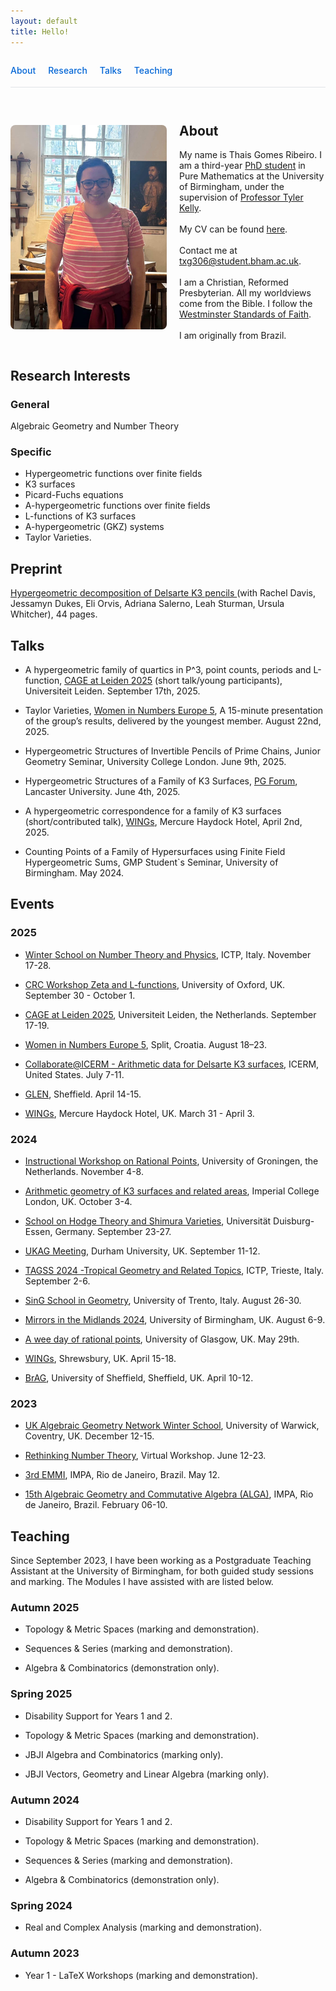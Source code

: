 ```yaml
---
layout: default
title: Hello!
--- 
```


<nav class="site-nav">
  <a href="/" class="nav-link">About</a>
  <a href="/research" class="nav-link">Research</a>
  <a href="/talks" class="nav-link">Talks</a>
  <a href="/teaching" class="nav-link">Teaching</a>
</nav>

<style>
.site-nav {
  display: flex;
  gap: 20px;
  padding: 1em 0;
  border-bottom: 1px solid #e1e4e8;
  margin-bottom: 2em;
}

.nav-link {
  text-decoration: none;
  color: #0366d6;
  font-weight: 500;
  padding-bottom: 4px;
}

.nav-link:hover {
  text-decoration: underline;
}
</style>



<div style="display: flex; align-items: center; gap: 20px; margin-top: 20px;">
  <img src="phoot.jpg" alt="Descriptive alt text" style="width: 250px; border-radius: 8px;">
  <div>
    <h2>About</h2>
    <p>My name is Thais Gomes Ribeiro. I am a third-year <a href="https://www.birmingham.ac.uk/staff/profiles/maths/phd-students/gomes-ribeiro-thais">PhD student</a> in Pure Mathematics at the University of Birmingham, under the supervision of <a href="https://sites.google.com/view/tylerkelly/home">Professor Tyler Kelly</a>. 
<br><br>      
My CV can be found <a href="https://drive.google.com/file/d/1wdPRrOpC1WuNck5YwdvwlXUy1Zwwog_N/view?usp=drive_link">here</a>. 
<br> <br>
Contact me at <a href="mailto:txg306@student.bham.ac.uk">txg306@student.bham.ac.uk</a>. 
<br> <br>
I am a Christian, Reformed Presbyterian. All my worldviews come from the Bible. I follow the <a href="https://thewestminsterstandard.org/the-westminster-standards/">Westminster Standards of Faith</a>. 
<br><br>
I am originally from Brazil.</p>
  </div>
</div>

<h2> Research Interests </h2> 

### General 
Algebraic Geometry and Number Theory

### Specific
- Hypergeometric functions over finite fields
- K3 surfaces
- Picard-Fuchs equations
- A-hypergeometric functions over finite fields
- L-functions of K3 surfaces
- A-hypergeometric (GKZ) systems
- Taylor Varieties. 

<h2> Preprint </h2>

<a href="https://arxiv.org/abs/2508.15049">Hypergeometric decomposition of Delsarte K3 pencils </a> (with Rachel Davis, Jessamyn Dukes, Eli Orvis, Adriana Salerno, Leah Sturman, Ursula Whitcher), 44 pages. 

<h2> Talks </h2>

- A hypergeometric family of quartics in P^3, point counts, periods and L-function, <a href="https://sites.google.com/view/cage-at-leiden/home">CAGE at Leiden 2025</a> (short talk/young participants), Universiteit Leiden. September 17th, 2025.

- Taylor Varieties, <a href="https://wine5.math.hr/">Women in Numbers Europe 5</a>, A 15-minute presentation of the group’s results, delivered by the youngest member. August 22nd, 2025. 

- Hypergeometric Structures of Invertible Pencils of Prime Chains, Junior Geometry Seminar, University College London. June 9th, 2025.

- Hypergeometric Structures of a Family of K3 Surfaces, <a href="https://www.lancaster.ac.uk/maths/about-us/events/pg-forum-thais-gomes-ribeiro/">PG Forum</a>, Lancaster University. June 4th, 2025.

- A hypergeometric correspondence for a family of K3 surfaces (short/contributed talk), <a href="https://sites.google.com/view/wings2025/home">WINGs</a>, Mercure Haydock Hotel, April 2nd, 2025. 

- Counting Points of a Family of Hypersurfaces using Finite Field Hypergeometric Sums, GMP Student`s Seminar, University of Birmingham. May 2024.

<h2> Events </h2>

### 2025

- <a href="https://indico.ictp.it/event/10965/overview">Winter School on Number Theory and Physics</a>, ICTP, Italy. November 17-28.

- <a href="https://www.claymath.org/events/zeta-and-l-functions/">CRC Workshop Zeta and L-functions</a>, University of Oxford, UK. September 30 - October 1.

- <a href="https://sites.google.com/view/cage-at-leiden/home">CAGE at Leiden 2025</a>, Universiteit Leiden, the Netherlands. September 17-19.

- <a href="https://wine5.math.hr/">Women in Numbers Europe 5</a>, Split, Croatia. August 18–23.

- <a href="https://icerm.brown.edu/collaborate#section-9">Collaborate@ICERM - Arithmetic data for Delsarte K3 surfaces</a>, ICERM, United States. July 7-11.

- <a href="https://sites.google.com/sheffield.ac.uk/glen-in-sheffield-2025/home">GLEN</a>, Sheffield. April 14-15.

- <a href="https://sites.google.com/view/wings2025/home">WINGs</a>, Mercure Haydock Hotel, UK. March 31 - April 3.

### 2024

- <a href="https://www.rationalpoints.nl/events-2/instructional-workshop-on-rational-points/">Instructional Workshop on Rational Points</a>, University of Groningen, the Netherlands. November 4-8.

- <a href="https://www.ma.imperial.ac.uk/~anskor/K3Imperial.htm">Arithmetic geometry of K3 surfaces and related areas</a>, Imperial College London, UK. October 3-4.

- <a href="https://hodge-shimura-2024.esaga.net/">School on Hodge Theory and Shimura Varieties</a>, Universität Duisburg-Essen, Germany. September 23-27.

- <a href="https://www.ukagnetwork.org/past-activities/durham-september-2024">UKAG Meeting</a>, Durham University, UK. September 11-12.

- <a href="https://indico.ictp.it/event/10503/overview">TAGSS 2024 -Tropical Geometry and Related Topics</a>, ICTP, Trieste, Italy. September 2-6.

- <a href="https://sites.google.com/unitn.it/sing-trento24">SinG School in Geometry</a>, University of Trento, Italy. August 26-30.

- <a href="https://sites.google.com/view/tylerkelly/past-conferences/mirrors-in-the-midlands-2024?authuser=0">Mirrors in the Midlands 2024</a>, University of Birmingham, UK. August 6-9.

- <a href="https://www.maths.gla.ac.uk/~dgvirtz/weeday2024.html">A wee day of rational points</a>, University of Glasgow, UK. May 29th.

- <a href="https://sites.google.com/view/wings2024/home">WINGs</a>, Shrewsbury, UK. April 15-18.

- <a href="https://sites.google.com/view/6thbragmeeting/home">BrAG</a>, University of Sheffield, Sheffield, UK. April 10-12.

### 2023

- <a href="https://warwick.ac.uk/fac/sci/maths/research/events/2023-2024/iniukagnetwork/">UK Algebraic Geometry Network Winter School</a>, University of Warwick, Coventry, UK. December 12-15.

- <a href="https://sites.google.com/view/rethinkingnumbertheory/home">Rethinking Number Theory</a>, Virtual Workshop. June 12-23.

- <a href="https://impa.br/3emmi/">3rd EMMI</a>, IMPA, Rio de Janeiro, Brazil. May 12. 

- <a href="https://impa.br/arquivo_base/eventos-do-impa/2023-2/15o-alga-algebra-comutativa-e-geometria-algebrica/">15th Algebraic Geometry and Commutative Algebra (ALGA)</a>, IMPA, Rio de Janeiro, Brazil. February 06-10.

<h2>Teaching</h2>
Since September 2023, I have been working as a Postgraduate Teaching Assistant at the University of Birmingham, for both guided study sessions and marking. The Modules I have assisted with are listed below.

### Autumn 2025 

- Topology & Metric Spaces (marking and demonstration).
  
- Sequences & Series (marking and demonstration).
  
- Algebra & Combinatorics (demonstration only).

### Spring 2025 

- Disability Support for Years 1 and 2.
  
- Topology & Metric Spaces (marking and demonstration).
  
- JBJI Algebra and Combinatorics (marking only).
  
- JBJI Vectors, Geometry and Linear Algebra (marking only).

### Autumn 2024 

- Disability Support for Years 1 and 2.

- Topology & Metric Spaces (marking and demonstration).

- Sequences & Series (marking and demonstration).

- Algebra & Combinatorics (demonstration only).

### Spring 2024 

- Real and Complex Analysis (marking and demonstration).

### Autumn 2023 

- Year 1 - LaTeX Workshops (marking and demonstration).





